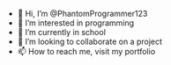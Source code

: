 - 👋 Hi, I’m @PhantomProgrammer123
- 👀 I’m interested in programming
- 🌱 I’m currently in school
- 💞️ I’m looking to collaborate on a project
- 📫 How to reach me, visit my portfolio

<!---
PhantomProgrammer123/PhantomProgrammer123 is a ✨ special ✨ repository because its `README.md` (this file) appears on your GitHub profile.
You can click the Preview link to take a look at your changes.
--->

